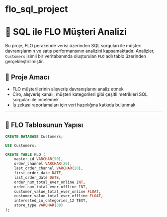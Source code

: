 # flo_sql_project
# 🧠 SQL ile FLO Müşteri Analizi

Bu proje, FLO perakende verisi üzerinden SQL sorguları ile müşteri davranışlarının ve satış performansının analizini kapsamaktadır. Analizler, `Customers` isimli bir veritabanında oluşturulan `FLO` adlı tablo üzerinden gerçekleştirilmiştir.

## 🧾 Proje Amacı

- FLO müşterilerinin alışveriş davranışlarını analiz etmek
- Ciro, alışveriş kanalı, müşteri kategorileri gibi çeşitli metrikleri SQL sorguları ile incelemek
- İş zekası raporlamaları için veri hazırlığına katkıda bulunmak

---

## 🧱 FLO Tablosunun Yapısı

```sql
CREATE DATABASE Customers;

USE Customers;

CREATE TABLE FLO (
    master_id VARCHAR(50),
    order_channel VARCHAR(20),
    last_order_channel VARCHAR(20),
    first_order_date DATE,
    last_order_date DATE,
    order_num_total_ever_online INT,
    order_num_total_ever_offline INT,
    customer_value_total_ever_online FLOAT,
    customer_value_total_ever_offline FLOAT,
    interested_in_categories_12 TEXT,
    store_type VARCHAR(30)
);



